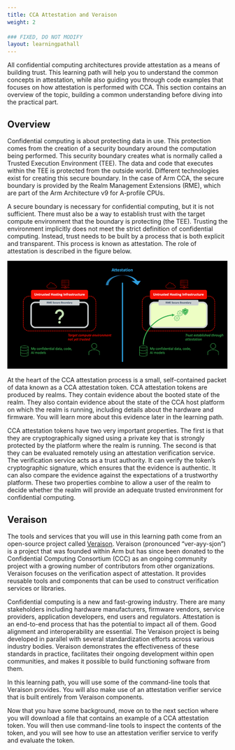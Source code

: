```yaml
---
title: CCA Attestation and Veraison
weight: 2

### FIXED, DO NOT MODIFY
layout: learningpathall
---
```


All confidential computing architectures provide attestation as a means of building trust. This learning path will help you to understand the common concepts in attestation, while also guiding you through code examples that focuses on how attestation is performed with CCA. This section contains an overview of the topic, building a common understanding before diving into the practical part.

## Overview
Confidential computing is about protecting data in use. This protection comes from the creation of a security boundary around the computation being performed. This security boundary creates what is normally called a Trusted Execution Environment (TEE). The data and code that executes within the TEE is protected from the outside world. Different technologies exist for creating this secure boundary. In the case of Arm CCA, the secure boundary is provided by the Realm Management Extensions (RME), which are part of the Arm Architecture v9 for A-profile CPUs.

A secure boundary is necessary for confidential computing, but it is not sufficient. There must also be a way to establish trust with the target compute environment that the boundary is protecting (the TEE). Trusting the environment implicitly does not meet the strict definition of confidential computing. Instead, trust needs to be built by a process that is both explicit and transparent. This process is known as attestation. The role of attestation is described in the figure below.

![Attestation role](./attestation-role.png)


At the heart of the CCA attestation process is a small, self-contained packet of data known as a CCA attestation token. CCA attestation tokens are produced by realms. They contain evidence about the booted state of the realm. They also contain evidence about the state of the CCA host platform on which the realm is running, including details about the hardware and firmware. You will learn more about this evidence later in the learning path.

CCA attestation tokens have two very important properties. The first is that they are cryptographically signed using a private key that is strongly protected by the platform where the realm is running. The second is that they can be evaluated remotely using an attestation verification service. The verification service acts as a trust authority. It can verify the token’s cryptographic signature, which ensures that the evidence is authentic. It can also compare the evidence against the expectations of a trustworthy platform. These two properties combine to allow a user of the realm to decide whether the realm will provide an adequate trusted environment for confidential computing.

## Veraison

The tools and services that you will use in this learning path come from an open-source project called [Veraison](https://github.com/veraison). Veraison (pronounced “ver-ayy-sjon”) is a project that was founded within Arm but has since been donated to the Confidential Computing Consortium (CCC) as an ongoing community project with a growing number of contributors from other organizations. Veraison focuses on the verification aspect of attestation. It provides reusable tools and components that can be used to construct verification services or libraries.

Confidential computing is a new and fast-growing industry. There are many stakeholders including hardware manufacturers, firmware vendors, service providers, application developers, end users and regulators. Attestation is an end-to-end process that has the potential to impact all of them. Good alignment and interoperability are essential. The Veraison project is being developed in parallel with several standardization efforts across various industry bodies. Veraison demonstrates the effectiveness of these standards in practice, facilitates their ongoing development within open communities, and makes it possible to build functioning software from them.

In this learning path, you will use some of the command-line tools that Veraison provides. You will also make use of an attestation verifier service that is built entirely from Veraison components.

Now that you have some background, move on to the next section where you will download a file that contains an example of a CCA attestation token. You will then use command-line tools to inspect the contents of the token, and you will see how to use an attestation verifier service to verify and evaluate the token.
